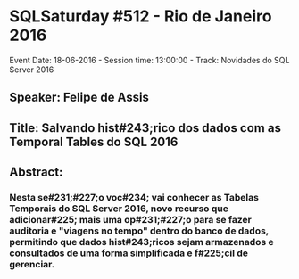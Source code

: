 # SQLSaturday #512 - Rio de Janeiro 2016
Event Date: 18-06-2016 - Session time: 13:00:00 - Track: Novidades do SQL Server 2016
## Speaker: Felipe de Assis
## Title: Salvando hist#243;rico dos dados com as Temporal Tables do SQL 2016
## Abstract:
### Nesta se#231;#227;o voc#234; vai conhecer as Tabelas Temporais do SQL Server 2016, novo recurso que adicionar#225; mais uma op#231;#227;o para se fazer auditoria e "viagens no tempo" dentro do banco de dados, permitindo que dados hist#243;ricos sejam armazenados e consultados de uma forma simplificada e f#225;cil de gerenciar. 

